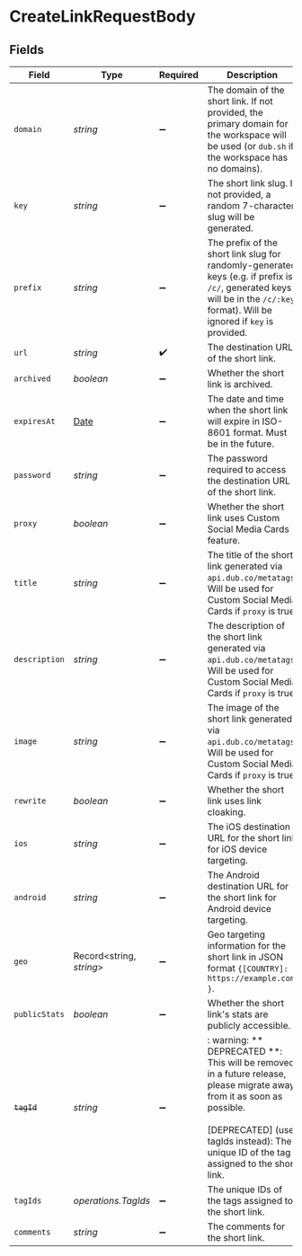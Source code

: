 # CreateLinkRequestBody


## Fields

| Field                                                                                                                                                                                                            | Type                                                                                                                                                                                                             | Required                                                                                                                                                                                                         | Description                                                                                                                                                                                                      |
| ---------------------------------------------------------------------------------------------------------------------------------------------------------------------------------------------------------------- | ---------------------------------------------------------------------------------------------------------------------------------------------------------------------------------------------------------------- | ---------------------------------------------------------------------------------------------------------------------------------------------------------------------------------------------------------------- | ---------------------------------------------------------------------------------------------------------------------------------------------------------------------------------------------------------------- |
| `domain`                                                                                                                                                                                                         | *string*                                                                                                                                                                                                         | :heavy_minus_sign:                                                                                                                                                                                               | The domain of the short link. If not provided, the primary domain for the workspace will be used (or `dub.sh` if the workspace has no domains).                                                                  |
| `key`                                                                                                                                                                                                            | *string*                                                                                                                                                                                                         | :heavy_minus_sign:                                                                                                                                                                                               | The short link slug. If not provided, a random 7-character slug will be generated.                                                                                                                               |
| `prefix`                                                                                                                                                                                                         | *string*                                                                                                                                                                                                         | :heavy_minus_sign:                                                                                                                                                                                               | The prefix of the short link slug for randomly-generated keys (e.g. if prefix is `/c/`, generated keys will be in the `/c/:key` format). Will be ignored if `key` is provided.                                   |
| `url`                                                                                                                                                                                                            | *string*                                                                                                                                                                                                         | :heavy_check_mark:                                                                                                                                                                                               | The destination URL of the short link.                                                                                                                                                                           |
| `archived`                                                                                                                                                                                                       | *boolean*                                                                                                                                                                                                        | :heavy_minus_sign:                                                                                                                                                                                               | Whether the short link is archived.                                                                                                                                                                              |
| `expiresAt`                                                                                                                                                                                                      | [Date](https://developer.mozilla.org/en-US/docs/Web/JavaScript/Reference/Global_Objects/Date)                                                                                                                    | :heavy_minus_sign:                                                                                                                                                                                               | The date and time when the short link will expire in ISO-8601 format. Must be in the future.                                                                                                                     |
| `password`                                                                                                                                                                                                       | *string*                                                                                                                                                                                                         | :heavy_minus_sign:                                                                                                                                                                                               | The password required to access the destination URL of the short link.                                                                                                                                           |
| `proxy`                                                                                                                                                                                                          | *boolean*                                                                                                                                                                                                        | :heavy_minus_sign:                                                                                                                                                                                               | Whether the short link uses Custom Social Media Cards feature.                                                                                                                                                   |
| `title`                                                                                                                                                                                                          | *string*                                                                                                                                                                                                         | :heavy_minus_sign:                                                                                                                                                                                               | The title of the short link generated via `api.dub.co/metatags`. Will be used for Custom Social Media Cards if `proxy` is true.                                                                                  |
| `description`                                                                                                                                                                                                    | *string*                                                                                                                                                                                                         | :heavy_minus_sign:                                                                                                                                                                                               | The description of the short link generated via `api.dub.co/metatags`. Will be used for Custom Social Media Cards if `proxy` is true.                                                                            |
| `image`                                                                                                                                                                                                          | *string*                                                                                                                                                                                                         | :heavy_minus_sign:                                                                                                                                                                                               | The image of the short link generated via `api.dub.co/metatags`. Will be used for Custom Social Media Cards if `proxy` is true.                                                                                  |
| `rewrite`                                                                                                                                                                                                        | *boolean*                                                                                                                                                                                                        | :heavy_minus_sign:                                                                                                                                                                                               | Whether the short link uses link cloaking.                                                                                                                                                                       |
| `ios`                                                                                                                                                                                                            | *string*                                                                                                                                                                                                         | :heavy_minus_sign:                                                                                                                                                                                               | The iOS destination URL for the short link for iOS device targeting.                                                                                                                                             |
| `android`                                                                                                                                                                                                        | *string*                                                                                                                                                                                                         | :heavy_minus_sign:                                                                                                                                                                                               | The Android destination URL for the short link for Android device targeting.                                                                                                                                     |
| `geo`                                                                                                                                                                                                            | Record<string, *string*>                                                                                                                                                                                         | :heavy_minus_sign:                                                                                                                                                                                               | Geo targeting information for the short link in JSON format `{[COUNTRY]: https://example.com }`.                                                                                                                 |
| `publicStats`                                                                                                                                                                                                    | *boolean*                                                                                                                                                                                                        | :heavy_minus_sign:                                                                                                                                                                                               | Whether the short link's stats are publicly accessible.                                                                                                                                                          |
| ~~`tagId`~~                                                                                                                                                                                                      | *string*                                                                                                                                                                                                         | :heavy_minus_sign:                                                                                                                                                                                               | : warning: ** DEPRECATED **: This will be removed in a future release, please migrate away from it as soon as possible.<br/><br/>[DEPRECATED] (use tagIds instead): The unique ID of the tag assigned to the short link. |
| `tagIds`                                                                                                                                                                                                         | *operations.TagIds*                                                                                                                                                                                              | :heavy_minus_sign:                                                                                                                                                                                               | The unique IDs of the tags assigned to the short link.                                                                                                                                                           |
| `comments`                                                                                                                                                                                                       | *string*                                                                                                                                                                                                         | :heavy_minus_sign:                                                                                                                                                                                               | The comments for the short link.                                                                                                                                                                                 |